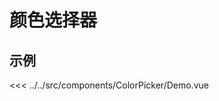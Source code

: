 # 颜色选择器

## 示例

<script setup>
import Demo from '@/components/ColorPicker/Demo.vue'
</script>

<Demo></Demo>

<<< ../../src/components/ColorPicker/Demo.vue
